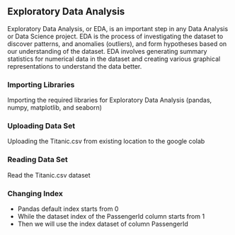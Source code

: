 ## Exploratory Data Analysis
Exploratory Data Analysis, or EDA, is an important step in any Data Analysis or Data Science project. EDA is the process of investigating the dataset to discover patterns, and anomalies (outliers), and form hypotheses based on our understanding of the dataset. 
EDA involves generating summary statistics for numerical data in the dataset and creating various graphical representations to understand the data better.
### Importing Libraries
Importing the required libraries for Exploratory Data Analysis (pandas, numpy, matplotlib, and seaborn)
### Uploading Data Set
Uploading the Titanic.csv from existing location to the google colab
### Reading Data Set
Read the Titanic.csv dataset
### Changing Index
- Pandas default index starts from 0
- While the dataset index of the PassengerId column starts from 1
- Then we will use the index dataset of column PassengerId
